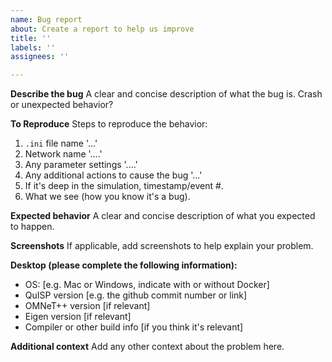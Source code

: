 ```yaml
---
name: Bug report
about: Create a report to help us improve
title: ''
labels: ''
assignees: ''

---
```


**Describe the bug**
A clear and concise description of what the bug is.
Crash or unexpected behavior?

**To Reproduce**
Steps to reproduce the behavior:
1. `.ini` file name '...'
2. Network name '....'
3. Any parameter settings '....'
4. Any additional actions to cause the bug '...'
5. If it's deep in the simulation, timestamp/event #.
6. What we see (how you know it's a bug).

**Expected behavior**
A clear and concise description of what you expected to happen.

**Screenshots**
If applicable, add screenshots to help explain your problem.

**Desktop (please complete the following information):**
 - OS: [e.g. Mac or Windows, indicate with or without Docker]
 - QuISP version [e.g. the github commit number or link]
 - OMNeT++ version [if relevant]
 - Eigen version [if relevant]
 - Compiler or other build info [if you think it's relevant]

**Additional context**
Add any other context about the problem here.
